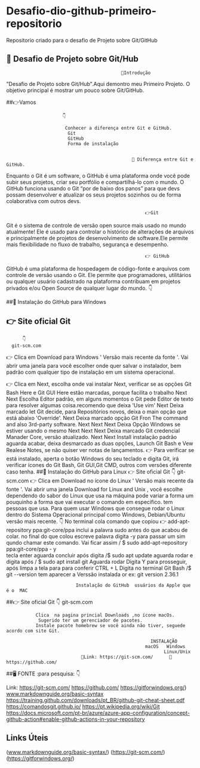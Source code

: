 # Desafio-dio-github-primeiro-repositorio
Repositorio criado para o desafio de Projeto sobre Git/GitHub
## 📌 Desafio de Projeto sobre Git/Hub


                                               🔷Introdução

 "Desafio de Projeto sobre Git/Hub".Aqui demontro meu Primeiro Projeto.
  O objetivo principal é mostrar um pouco sobre Git/GitHub.

##👉Vamos
          
                         👇

                          Conhecer a diferença entre Git e GitHub.
                           Git
                           GitHub
                           Forma de instalação


                                                   🔷 Diferença entre Git e GitHub.

Enquanto o Git é um software, o GitHub é uma plataforma onde você pode subir seus projetos, criar seu portfólio e 
compartilhá-lo com o mundo. O GitHub funciona usando o Git “por de baixo dos panos” para que devs possam desenvolver e
atualizar os seus projetos sozinhos ou de forma colaborativa com outros devs.

                                                        👉Git
Git é o sistema de controle de versão open source mais usado no mundo atualmente! 
Ele é usado para controlar o histórico de alterações de arquivos e principalmente de 
projetos de desenvolvimento de software.Ele permite mais flexibilidade no fluxo de trabalho, segurança e desempenho. 


                                                        👉 GitHub


GitHub é uma plataforma de hospedagem de código-fonte e arquivos com controle de versão usando o Git.
 Ele permite que programadores, utilitários ou qualquer usuário cadastrado
 na plataforma contribuam em projetos privados e/ou Open Source de qualquer lugar do mundo.
                                                               👇

##🔷 Instalação do GitHub para Windows

##  👉 Site oficial Git 
          👇
      git-scm.com 
👉 Clica em Download para Windows ' Versão mais recente da fonte '.
      Vai abrir uma janela para você escolher onde quer salvar o instalador, 
       bem padrão com qualquer tipo de instalação em um sistema operacional.
      
👉 Clica em Next, escolha onde vai instalar
                     Next, verificar se as opções Git Bash Here e Git GUI Here 
       estão marcadas, porque facilita o trabalho
                     Next
                     Next
                     Escolha Editor padrão, em alguns momentos o Git pede Editor de 
       texto para resolver algumas coisa.recomendo que deixa 'Use vim'
                      Next
                     Deixa marcado let Git decide, para Repositórios novos, deixa o main 
       opção que está abaixo 'Override'.
                     Next
                     Deixa marcado opção Git Fron The command and also 3rd-party software.
                     Next 
                     Next
                     Next
                     Deixa Opção Windows se estiver usando o mesmo                     Next
                     Next
                     Next
                     Deixa marcado Git credencial Manader Core, versão atualizado.
                      Next
                      Next
                      Install instalação padrão aguarda acabar, deixa desmarcado
as duas opções, Launch Git Bash e Vew Realese Notes, se não quiser ver notas 
de lançamentos.
👉 Para verificar se está instalado, aperta o botão Windows do seu teclado e digita Git,
       irá verificar ícones do Git Bash, Git GUI,Git CMD, outros com versões diferente caso tenha.
##🔷 Instalação do GitHub para Linux
👉 Site oficial Git 
          👇
      git-scm.com 
👉 Clica em Download no ícone do Linux  ' Versão mais recente da fonte '.
       Vai abrir uma janela Download for Linux and Unix , você escolhe dependendo  do sabor do Linux
 que usa na máquina pode variar a forma um pouquinho a forma que vai executar o comando em específico.
 tem pessoas que usa.
        Para quem usar Windows que consegue rodar o Linux dentro do
 Sistema Operacional  principal como Windows, Debian/Ubuntu versão mais recente.
             👇
        No terminal cola  comando que copiou
   👉    add-apt-repository ppa:git-core/ppa
            inclui a palavra sudo antes do que acabou de colar.
            no final do que colou escreve palavra  digita -y para passar um sim qundo chamar
            este comando.
                      Vai ficar assim
             / $ sudo add-apt-repository ppa:git-core/ppa - y  
                       tecla enter aguarda concluir após digita
             /$ sudo apt update
                       aguarda rodar e digita após
             / $ sudo apt install git
                        Aguarda rodar
                   Digita Y para prosseguir, após
                   limpa a tela para para conferir CTRL + L
                   Digita no terminal Git Bash   /$ git --version
                   tem aparecer a Verssão instalada or ex:  git version 2.36.1

                              Instalação do GitHub  usuários da Apple que é o  MAC
##👉 Site oficial Git 
                   👇
              git-scm.com 
              
               Clica  na pagina princial Downloads ,no ícone macOs.
                Sugerido ter um gerenciador de pacotes.
               Instale pacote homebrew se você ainda não tiver, seguede acordo com site Git.

                                                          INSTALAÇÃO 
                                                        macOS	Windows
                                                               Linux/Unix
                                📌Link: https://git-scm.com/      📌https://github.com/



                                    
##🖥️  FONTE :para pesquisa: 
                👇

Link: https://git-scm.com/
https://github.com/
https://gitforwindows.org/)
www.markdownguide.org/basic-syntax
https://training.github.com/downloads/pt_BR/github-git-cheat-sheet.pdf
https://comandosgit.github.io/
https://pt.wikipedia.org/wiki/Git
https://docs.microsoft.com/pt-br/azure/azure-app-configuration/concept-github-action#enable-github-actions-in-your-repository



## Links Úteis
(www.markdownguide.org/basic-syntax/)
(https://git-scm.com/)
(https://gitforwindows.org/)

